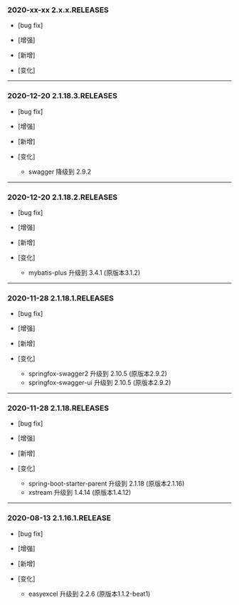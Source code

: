 ### 2020-xx-xx 2.x.x.RELEASES

- [bug fix]

- [增强]

- [新增]

- [变化]

---

### 2020-12-20 2.1.18.3.RELEASES

- [bug fix]

- [增强]

- [新增]

- [变化]
  - swagger 降级到 2.9.2

---

### 2020-12-20 2.1.18.2.RELEASES

- [bug fix]

- [增强]

- [新增]

- [变化]
    - mybatis-plus 升级到 3.4.1 (原版本3.1.2)

---

### 2020-11-28 2.1.18.1.RELEASES

- [bug fix]

- [增强]

- [新增]

- [变化]
    - springfox-swagger2 升级到 2.10.5 (原版本2.9.2)
    - springfox-swagger-ui 升级到 2.10.5 (原版本2.9.2)

---

### 2020-11-28 2.1.18.RELEASES

- [bug fix]

- [增强]

- [新增]

- [变化]
    - spring-boot-starter-parent 升级到 2.1.18 (原版本2.1.16)
    - xstream 升级到 1.4.14 (原版本1.4.12)

---

### 2020-08-13 2.1.16.1.RELEASE

- [bug fix]

- [增强]

- [新增]

- [变化]
    - easyexcel 升级到 2.2.6 (原版本1.1.2-beat1)